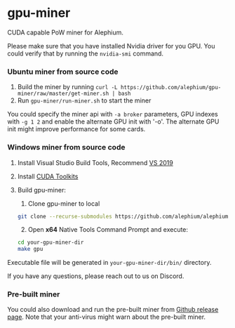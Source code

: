 # gpu-miner

CUDA capable PoW miner for Alephium.

Please make sure that you have installed Nvidia driver for you GPU. You could verify that by running the `nvidia-smi` command.

### Ubuntu miner from source code

1. Build the miner by running `curl -L https://github.com/alephium/gpu-miner/raw/master/get-miner.sh | bash`
2. Run `gpu-miner/run-miner.sh` to start the miner

You could specify the miner api with `-a broker` parameters, GPU indexes with `-g 1 2` and enable the alternate GPU init with '-o'. The alternate GPU init might improve performance for some cards.

### Windows miner from source code

1. Install Visual Studio Build Tools, Recommend [VS 2019](https://visualstudio.microsoft.com/vs/older-downloads/#visual-studio-2019-and-other-products)
2. Install [CUDA Toolkits](https://developer.nvidia.com/cuda-downloads?target_os=Windows&target_arch=x86_64)
3. Build gpu-miner:
   1. Clone gpu-miner to local

   ``` sh
   git clone --recurse-submodules https://github.com/alephium/alephium.git
   ```
   2. Open **x64** Native Tools Command Prompt and execute:

   ```sh
   cd your-gpu-miner-dir
   make gpu
   ```

Executable file will be generated in `your-gpu-miner-dir/bin/` directory.

If you have any questions, please reach out to us on Discord.

### Pre-built miner

You could also download and run the pre-built miner from [Github release page](https://github.com/alephium/gpu-miner/releases/tag/0.3.0). Note that your anti-virus might warn about the pre-built miner.
